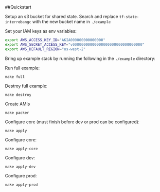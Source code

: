 ##Quickstart

Setup an s3 bucket for shared state. Search and replace `tf-state-interrobangc` with the new bucket name in `./example`

Set your IAM keys as env variables:
```bash
export AWS_ACCESS_KEY_ID="AKIA000000000000000"
export AWS_SECRET_ACCESS_KEY="v00000000000000000000000000000000"
export AWS_DEFAULT_REGION="us-west-2"
```

Bring up example stack by running the following in the `./example` directory:

Run full example:
```
make full
```

Destroy full example:
```
make destroy
```

Create AMIs
```
make packer
```

Configure core (must finish before dev or prod can be configured):
```
make apply
```

Configure core:
```
make apply-core
```

Configure dev:
```
make apply-dev
```

Configure prod:
```
make apply-prod
```
